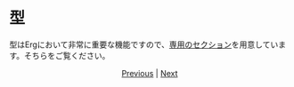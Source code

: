 # 型

型はErgにおいて非常に重要な機能ですので、[専用のセクション](./type/01_type_system.md)を用意しています。そちらをご覧ください。

<p align='center'>
    <a href='./14_set.md'>Previous</a> | <a href='./16_iterator.md'>Next</a>
</p>
